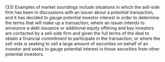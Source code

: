 (33) Examples of market soundings include situations in which the sell-side firm has been in discussions with an issuer about a potential transaction, and it has decided to gauge potential investor interest in order to determine the terms that will make up a transaction; where an issuer intends to announce a debt issuance or additional equity offering and key investors are contacted by a sell-side firm and given the full terms of the deal to obtain a financial commitment to participate in the transaction; or where the sell-side is seeking to sell a large amount of securities on behalf of an investor and seeks to gauge potential interest in those securities from other potential investors.